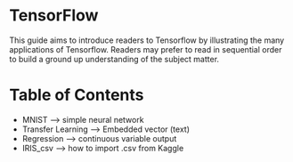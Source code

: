 # TensorFlow
This guide aims to introduce readers to Tensorflow by illustrating the many applications of Tensorflow.
Readers may prefer to read in sequential order to build a ground up understanding of the subject matter.

# Table of Contents
* MNIST --> simple neural network
* Transfer Learning --> Embedded vector (text)
* Regression --> continuous variable output
* IRIS_csv --> how to import .csv from Kaggle
